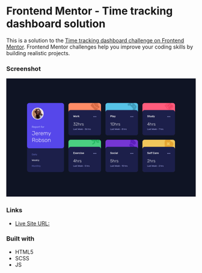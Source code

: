 # Frontend Mentor - Time tracking dashboard solution

This is a solution to the [Time tracking dashboard challenge on Frontend Mentor](https://www.frontendmentor.io/challenges/time-tracking-dashboard-UIQ7167Jw). Frontend Mentor challenges help you improve your coding skills by building realistic projects. 


### Screenshot

![](./screenshot.png)


### Links

- [Live Site URL: ](https://bytepack-frontendmentor-time-tracking-dashoard.pages.dev/m)


### Built with

- HTML5
- SCSS
- JS